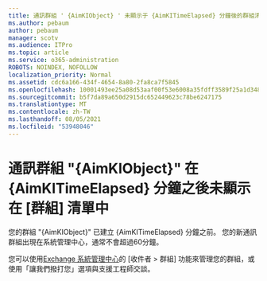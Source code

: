 ```yaml
---
title: 通訊群組 ' {AimKIObject} ' 未顯示于 {AimKITimeElapsed} 分鐘後的群組清單中
ms.author: pebaum
author: pebaum
manager: scotv
ms.audience: ITPro
ms.topic: article
ms.service: o365-administration
ROBOTS: NOINDEX, NOFOLLOW
localization_priority: Normal
ms.assetid: cdc6a166-434f-4654-8a80-2fa8ca7f5845
ms.openlocfilehash: 10001493ee25a08d53aaf00f53e6008a35fdff3589f25a1d348547de08a6fd3a
ms.sourcegitcommit: b5f7da89a650d2915dc652449623c78be6247175
ms.translationtype: MT
ms.contentlocale: zh-TW
ms.lasthandoff: 08/05/2021
ms.locfileid: "53948046"
---
```

# <a name="distribution-group-aimkiobject-not-showing-in-groups-list-after-aimkitimeelapsed-minutes"></a>通訊群組 "{AimKIObject}" 在 {AimKITimeElapsed} 分鐘之後未顯示在 [群組] 清單中

您的群組 "{AimKIObject}" 已建立 {AimKITimeElapsed} 分鐘之前。 您的新通訊群組出現在系統管理中心，通常不會超過60分鐘。
  
您可以使用[Exchange 系統管理中心](https://outlook.office365.com/ecp/?rfr=Admin_o365&amp;exsvurl=1&amp;mkt=en-US.aspx)的 [收件者 > 群組] 功能來管理您的群組，或使用「讓我們撥打您」選項與支援工程師交談。 
  